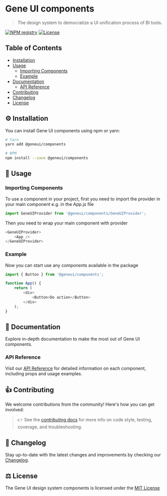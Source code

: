 # Gene UI components

> The design system to democratize a UI unification process of BI tools.

[![NPM registry](https://img.shields.io/npm/v/@geneui/components?style=for-the-badge&color=red)](https://www.npmjs.com/package/@geneui/components)
[![License](https://img.shields.io/badge/license-mit-green.svg?style=for-the-badge)](https://github.com/softconstruct/gene-ui-components/blob/main/LICENSE)

## Table of Contents

-   [Installation](#-installation)
-   [Usage](#-usage)
    -   [Importing Components](#importing-components)
    -   [Example](#example)
-   [Documentation](#-documentation)
    -   [API Reference](#api-reference)
-   [Contributing](#-contributing)
-   [Changelog](#-changelog)
-   [License](#%EF%B8%8F-license)

## ⚙️ Installation

You can install Gene UI components using npm or yarn:

```bash
# Yarn
yarn add @geneui/components

# NPM
npm install --save @geneui/components
```

## 👀 Usage

### Importing Components

To use a component in your project, first you need to import the provider in your main component e.g. in the App.js file

```js
import GeneUIProvider from '@geneui/components/GeneUIProvider';
```

Then you need to wrap your main component with provider

```js
<GeneUIProvider>
    <App />
</GeneUIProvider>
```

### Example

Now you can start use any components available in the package

```js
import { Button } from '@geneui/components';

function App() {
    return (
        <div>
            <Button>Do action</Button>
        </div>
    );
}
```

## 📝 Documentation

Explore in-depth documentation to make the most out of Gene UI components.

### API Reference

Visit our [API Reference](https://geneui.softconstruct.com/) for detailed information on each component, including props
and usage examples.

## 👍 Contributing

We welcome contributions from the community! Here's how you can get involved:

> 👉 See the [contributing docs](https://github.com/softconstruct/gene-ui-components/blob/main/CONTRIBUTING.md) for more
> info on code style, testing, coverage, and troubleshooting.

## 📜 Changelog

Stay up-to-date with the latest changes and improvements by checking our
[Changelog](https://github.com/softconstruct/gene-ui-components/blob/main/CHANGELOG.md).

## ⚖️ License

The Gene UI design system components is licensed under the
[MIT License](https://github.com/softconstruct/gene-ui-components/blob/main/LICENSE)
